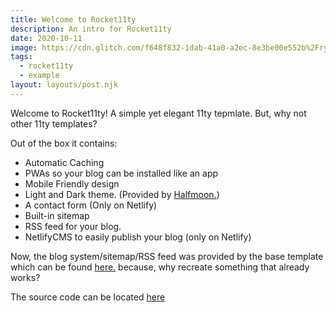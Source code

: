 ```yaml
---
title: Welcome to Rocket11ty
description: An intro for Rocket11ty
date: 2020-10-11
image: https://cdn.glitch.com/f648f832-1dab-41a0-a2ec-8e3be00e552b%2Fryan-clark-Hl1FQm90z9U-unsplash.jpg
tags:
  - rocket11ty
  - example
layout: layouts/post.njk
---
```

<p>Welcome to Rocket11ty! A simple yet elegant 11ty tepmlate. But, why not other 11ty templates?</p>
<p>Out of the box it contains:</p>
<ul>
<li>Automatic Caching</li>
<li>PWAs so your blog can be installed like an app</li>
<li>Mobile Friendly design</li>
<li>Light and Dark theme. (Provided by <a href="https://www.gethalfmoon.com/">Halfmoon.</a>)</li>
<li>A contact form (Only on Netlify)</li>
<li>Built-in sitemap</li>
<li>RSS feed for your blog.</li>
<li>NetlifyCMS to easily publish your blog (only on Netlify)</li>
</ul>
<p>Now, the blog system/sitemap/RSS feed was provided by the base template which can be found <a href="https://github.com/11ty/eleventy-base-blog">here.</a> because, why recreate something that already works?</p>
<p>The source code can be located <a href="https://github.com/aboutDavid/rocket11ty"> here</a></p>
